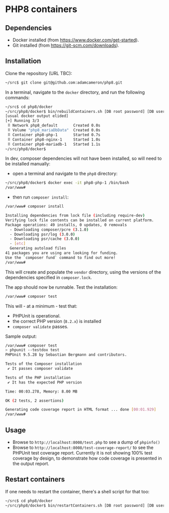 # PHP8 containers

## Dependencies

- Docker installed (from https://www.docker.com/get-started).
- Git installed (from https://git-scm.com/downloads).

## Installation

Clone the repository (URL TBC):
```bash
~/src$ git clone git@github.com:adamcameron/php8.git
```

In a terminal, navigate to the `docker` directory, and run the following commands:
```bash
~/src$ cd php8/docker
~/src/php8/docker$ bin/rebuildContainers.sh [DB root password] [DB user password]
[usual docker output elided]
[+] Running 3/3
 ⠿ Network php8_default       Created 0.0s
 ⠿ Volume "php8_mariaDbData"  Created 0.0s
 ⠿ Container php8-php-1       Started 0.7s
 ⠿ Container php8-nginx-1     Started 1.0s
 ⠿ Container php8-mariadb-1   Started 1.1s
~/src/php8/docker$ 
```

In dev, composer dependencies will not have been installed, so will need to be installed manually:
- open a terminal and navigate to the `php8` directory:

```bash
~/src/php8/docker$ docker exec -it php8-php-1 /bin/bash
/var/www#
```
- then run `composer install`:

```bash
/var/www# composer install

Installing dependencies from lock file (including require-dev)
Verifying lock file contents can be installed on current platform.
Package operations: 49 installs, 0 updates, 0 removals
  - Downloading composer/pcre (3.1.0)
  - Downloading psr/log (3.0.0)
  - Downloading psr/cache (3.0.0)
  - [etc]
  Generating autoload files
41 packages you are using are looking for funding.
Use the `composer fund` command to find out more!
/var/www#
```

This will create and populate the `vendor` directory, using the versions of the dependencies specified in `composer.lock`.

The app should now be runnable. Test the installation:

```bash
/var/www# composer test
```

This will - at a minimum - test that:
- PHPUnit is operational.
- the correct PHP version (`8.2.x`) is installed
- `composer validate` passes.

Sample output:
    
```bash
/var/www# composer test
> phpunit --testdox test
PHPUnit 9.5.28 by Sebastian Bergmann and contributors.

Tests of the Composer installation
 ✔ It passes composer validate

Tests of the PHP installation
 ✔ It has the expected PHP version

Time: 00:03.278, Memory: 8.00 MB

OK (2 tests, 2 assertions)

Generating code coverage report in HTML format ... done [00:01.929]
/var/www#
```

## Usage

- Browse to `http://localhost:8008/test.php` to see a dump of `phpinfo()`
- Browse to `http://localhost:8008/test-coverage-report/` to see the PHPUnit test coverage report.
Currently it is not showing 100% test coverage by design,
to demonstrate how code coverage is presented in the output report.

## Restart containers

If one needs to restart the container, there's a shell script for that too:
```bash
~/src$ cd php8/docker
~/src/php8/docker$ bin/restartContainers.sh [DB root password] [DB user password] # use the same pwds as when building the containers
```
